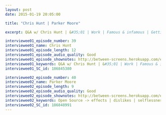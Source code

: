 ```yaml
---
layout: post
date: 2015-01-19 20:05:00

title: "Chris Hunt | Parker Moore"

excerpt: Q&A w/ Chris Hunt | &#35;01 | Work | Famous & infamous | Getting started | Coding setup | Routines | Sundays || Open Source -> effects | dislikes | selflessness | Myth | Jekyll evolution & future | Target audience & hackers

interviewee01_episode_number: 39
interviewee01_name: Chris Hunt
interviewee01_episode_length: 12
interviewee01_episode_audio_quality: Good
interviewee01_episode_shownotes: http://between-screens.herokuapp.com/episodes/39
interviewee01_keywords: Q&A w/ Chris Hunt | &#35;01 | Work | Famous & infamous | Getting started | Coding setup | Routines | Sundays  
interviewee01_SC_id: 186845380

interviewee02_episode_number: 40
interviewee02_name: Parker Moore
interviewee02_episode_length: 9
interviewee02_episode_audio_quality: Good
interviewee02_episode_shownotes: http://between-screens.herokuapp.com/episodes/40
interviewee02_keywords: Open Source -> effects | dislikes | selflessness | Myth | Jekyll evolution & future | Target audience & hackers
interviewee02_SC_id: 186848991
---
```

